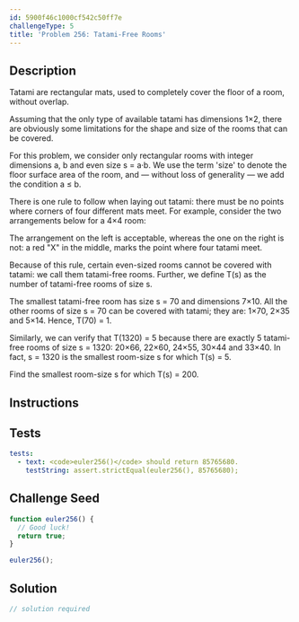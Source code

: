 ```yaml
---
id: 5900f46c1000cf542c50ff7e
challengeType: 5
title: 'Problem 256: Tatami-Free Rooms'
---
```


## Description
<section id='description'>
Tatami are rectangular mats, used to completely cover the floor of a room, without overlap.

Assuming that the only type of available tatami has dimensions 1×2, there are obviously some limitations for the shape and size of the rooms that can be covered.

For this problem, we consider only rectangular rooms with integer dimensions a, b and even size s = a·b.
We use the term 'size' to denote the floor surface area of the room, and — without loss of generality — we add the condition a ≤ b.

There is one rule to follow when laying out tatami: there must be no points where corners of four different mats meet.
For example, consider the two arrangements below for a 4×4 room:



The arrangement on the left is acceptable, whereas the one on the right is not: a red "X" in the middle, marks the point where four tatami meet.

Because of this rule, certain even-sized rooms cannot be covered with tatami: we call them tatami-free rooms.
Further, we define T(s) as the number of tatami-free rooms of size s.

The smallest tatami-free room has size s = 70 and dimensions 7×10.
All the other rooms of size s = 70 can be covered with tatami; they are: 1×70, 2×35 and 5×14.
Hence, T(70) = 1.

Similarly, we can verify that T(1320) = 5 because there are exactly 5 tatami-free rooms of size s = 1320:
20×66, 22×60, 24×55, 30×44 and 33×40.
In fact, s = 1320 is the smallest room-size s for which T(s) = 5.

Find the smallest room-size s for which T(s) = 200.
</section>

## Instructions
<section id='instructions'>

</section>

## Tests
<section id='tests'>

```yml
tests:
  - text: <code>euler256()</code> should return 85765680.
    testString: assert.strictEqual(euler256(), 85765680);

```

</section>

## Challenge Seed
<section id='challengeSeed'>

<div id='js-seed'>

```js
function euler256() {
  // Good luck!
  return true;
}

euler256();
```

</div>



</section>

## Solution
<section id='solution'>

```js
// solution required
```

</section>
